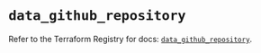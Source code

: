 # `data_github_repository`

Refer to the Terraform Registry for docs: [`data_github_repository`](https://registry.terraform.io/providers/integrations/github/6.0.0/docs/data-sources/repository).
